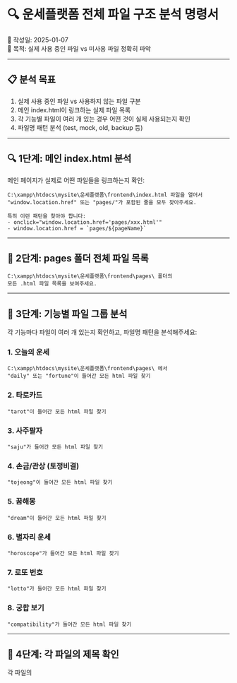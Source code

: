 # 🔍 운세플랫폼 전체 파일 구조 분석 명령서

📅 작성일: 2025-01-07  
🎯 목적: 실제 사용 중인 파일 vs 미사용 파일 정확히 파악

---

## 📋 분석 목표

1. 실제 사용 중인 파일 vs 사용하지 않는 파일 구분
2. 메인 index.html이 링크하는 실제 파일 목록
3. 각 기능별 파일이 여러 개 있는 경우 어떤 것이 실제 사용되는지 확인
4. 파일명 패턴 분석 (test, mock, old, backup 등)

---

## 🔍 1단계: 메인 index.html 분석

메인 페이지가 실제로 어떤 파일들을 링크하는지 확인:

```
C:\xampp\htdocs\mysite\운세플랫폼\frontend\index.html 파일을 열어서
"window.location.href" 또는 "pages/"가 포함된 줄을 모두 찾아주세요.

특히 이런 패턴을 찾아야 합니다:
- onclick="window.location.href='pages/xxx.html'"
- window.location.href = `pages/${pageName}`
```

---

## 📁 2단계: pages 폴더 전체 파일 목록

```
C:\xampp\htdocs\mysite\운세플랫폼\frontend\pages\ 폴더의
모든 .html 파일 목록을 보여주세요.
```

---

## 🎯 3단계: 기능별 파일 그룹 분석

각 기능마다 파일이 여러 개 있는지 확인하고, 파일명 패턴을 분석해주세요:

### 1. 오늘의 운세
```
C:\xampp\htdocs\mysite\운세플랫폼\frontend\pages\ 에서
"daily" 또는 "fortune"이 들어간 모든 html 파일 찾기
```

### 2. 타로카드
```
"tarot"이 들어간 모든 html 파일 찾기
```

### 3. 사주팔자
```
"saju"가 들어간 모든 html 파일 찾기
```

### 4. 손금/관상 (토정비결)
```
"tojeong"이 들어간 모든 html 파일 찾기
```

### 5. 꿈해몽
```
"dream"이 들어간 모든 html 파일 찾기
```

### 6. 별자리 운세
```
"horoscope"가 들어간 모든 html 파일 찾기
```

### 7. 로또 번호
```
"lotto"가 들어간 모든 html 파일 찾기
```

### 8. 궁합 보기
```
"compatibility"가 들어간 모든 html 파일 찾기
```

---

## 📖 4단계: 각 파일의 제목 확인

각 파일의 <title> 태그를 읽어서 어떤 용도인지 파악:

예시:
```
C:\xampp\htdocs\mysite\운세플랫폼\frontend\pages\daily-fortune.html
→ 파일의 1~30번째 줄을 읽어서 <title> 태그 확인

C:\xampp\htdocs\mysite\운세플랫폼\frontend\pages\daily-fortune-test.html
→ 파일의 1~30번째 줄을 읽어서 <title> 태그 확인
```

---

## 🎫 5단계: 이용권 시스템 적용 확인

각 파일에 "ticket-system.js"가 포함되어 있는지 확인:

```
각 html 파일에서 다음 문자열 검색:
- "ticket-system.js"
- "TicketModal.jsx"
- "checkMasterModeFromURL"

있으면 ✅ 이용권 적용됨
없으면 ❌ 이용권 미적용
```

---

## 📊 6단계: 최종 결과 정리

다음 표 형식으로 정리해주세요:

```
| 순번 | 기능명 | 실제 사용 파일 | 미사용 파일들 | 이용권 | 상태 |
|------|--------|---------------|--------------|--------|------|
| 1 | 메인 페이지 | index.html | - | N/A | ✅ |
| 2 | 오늘의 운세 | ? | ? | ? | ? |
| 3 | 타로카드 | ? | ? | ? | ? |
| 4 | 사주팔자 | ? | ? | ? | ? |
| 5 | 손금/관상 | ? | ? | ? | ? |
| 6 | 꿈해몽 | ? | ? | ? | ? |
| 7 | 별자리 운세 | ? | ? | ? | ? |
| 8 | 로또 번호 | ? | ? | ? | ? |
| 9 | 궁합 보기 | ? | ? | ? | ? |
```

**실제 사용 파일**: index.html이 링크하는 파일  
**미사용 파일들**: 같은 기능이지만 사용되지 않는 파일들  
**이용권**: ✅(적용됨) / ❌(미적용) / ⚠️(오류)  
**상태**: ✅(정상) / ⚠️(수정필요) / ❌(오류)

---

## ⚠️ 7단계: 문제점 리스트

발견된 문제들을 카테고리별로 정리:

### A. 파일 중복 문제
```
예: daily-fortune.html과 daily-fortune-test.html 중 어느 것이 실제 사용?
```

### B. 링크 불일치 문제
```
예: index.html에서 xxx.html로 링크하는데 실제 파일은 xxx-test.html
```

### C. 이용권 시스템 문제
```
예: 파일에 이용권 코드는 있지만 제대로 작동하지 않음
```

### D. 파일명 표준화 문제
```
예: 어떤 건 -test, 어떤 건 -mock, 어떤 건 접미사 없음
```

---

## 🎯 8단계: 권장 조치사항

1. **삭제해야 할 파일**: 사용하지 않는 백업/테스트 파일
2. **이름 변경 필요**: 표준화되지 않은 파일명
3. **이용권 적용 필요**: 시스템이 없는 파일
4. **수정 필요**: 이용권은 있지만 오류가 있는 파일

---

## 📝 실행 방법

이 명령서를 새로운 Claude 창에 복사해서:

1. 1단계부터 순서대로 진행
2. 각 단계의 결과를 기록
3. 최종적으로 6단계 표를 완성
4. 7~8단계로 문제점과 해결방안 정리

---

**작성자**: Claude  
**버전**: 1.0  
**최종 수정**: 2025-01-07
